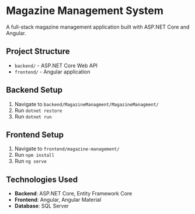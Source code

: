 # Magazine Management System

A full-stack magazine management application built with ASP.NET Core and Angular.

## Project Structure
- `backend/` - ASP.NET Core Web API
- `frontend/` - Angular application

## Backend Setup
1. Navigate to `backend/MagazineManagment/MagazineManagment/`
2. Run `dotnet restore`
3. Run `dotnet run`

## Frontend Setup
1. Navigate to `frontend/magazine-management/`
2. Run `npm install`
3. Run `ng serve`

## Technologies Used
- **Backend**: ASP.NET Core, Entity Framework Core
- **Frontend**: Angular, Angular Material
- **Database**: SQL Server
